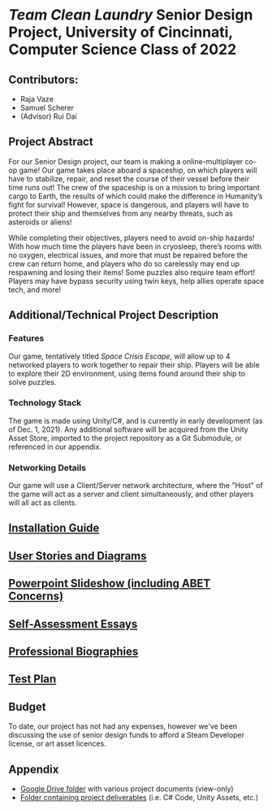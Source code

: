 # *Team Clean Laundry* Senior Design Project, University of Cincinnati, Computer Science Class of 2022
## Contributors:
 - Raja Vaze
 - Samuel Scherer
 - (Advisor) Rui Dai

## Project Abstract
For our Senior Design project, our team is making a online-multiplayer co-op game! Our game takes place aboard a spaceship, on which players will have to stabilize, repair, and reset the course of their vessel before their time runs out! The crew of the spaceship is on a mission to bring important cargo to Earth, the results of which could make the difference in Humanity’s fight for survival! However, space is dangerous, and players will have to protect their ship and themselves from any nearby threats, such as asteroids or aliens!

While completing their objectives, players need to avoid on-ship hazards! With how much time the players have been in cryosleep, there’s rooms with no oxygen, electrical issues, and more that must be repaired before the crew can return home, and players who do so carelessly may end up respawning and losing their items!
Some puzzles also require team effort! Players may have bypass security using twin keys, help allies operate space tech, and more! 

## Additional/Technical Project Description
### Features
Our game, tentatively titled *Space Crisis Escape*, will allow up to 4 networked players to work together to repair their ship. Players will be able to explore their 2D environment, using items found around their ship to solve puzzles. 

### Technology Stack
The game is made using Unity/C#, and is currently in early development (as of Dec. 1, 2021). Any additional software will be acquired from the Unity Asset Store, imported to the project repository as a Git Submodule, or referenced in our appendix.

### Networking Details
Our game will use a Client/Server network architecture, where the "Host" of the game will act as a server and client simultaneously, and other players will all act as clients.

## [Installation Guide](https://github.com/swiimii/senior-design/tree/main/Documents/User%20Guides/installation-guide.md)

## [User Stories and Diagrams](https://github.com/swiimii/senior-design/tree/main/Design%20Diagrams)

## [Powerpoint Slideshow (including ABET Concerns)](https://docs.google.com/presentation/d/1sju9VPO6vjVc03upab8u0B5TpZ1c4AiA0OnQWwbEQ1A/edit?usp=sharing)

## [Self-Assessment Essays](https://github.com/swiimii/senior-design/tree/main/Documents/Capstone%20Assessments)

## [Professional Biographies](https://github.com/swiimii/senior-design/tree/main/Documents/Professional%20Biographies)

## [Test Plan](https://docs.google.com/document/d/1CYnIe1eDAmB6U3Dy9Jrl0_qELpOeVDoDvKhV4TYlWAQ/edit?userstoinvite=thundercuber3@gmail.com&actionButton=1)

## Budget 
To date, our project has not had any expenses, however we've been discussing the use of senior design funds to afford a Steam Developer license, or art asset licences.

## Appendix
 - [Google Drive folder](https://drive.google.com/drive/folders/1eCeh6q14ys2AvG4vdRlvScV9JNBE-aQN?usp=sharing) with various project documents (view-only)
 - [Folder containing project deliverables](https://github.com/swiimii/senior-design/tree/main/Senior-Design/Assets) (i.e. C# Code, Unity Assets, etc.)


